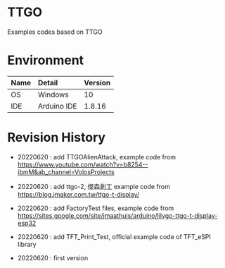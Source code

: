 # TTGO
Examples codes based on TTGO

# Environment
| Name               | Detail        | Version |
| :----------------- | :------------ | :------ |
| OS                 | Windows       | 10      |
| IDE                | Arduino IDE   | 1.8.16  |

# Revision History
- 20220620 : add TTGOAlienAttack, example code from https://www.youtube.com/watch?v=b8254--ibmM&ab_channel=VolosProjects

- 20220620 : add ttgo-2, 傑森創工 example code from https://blog.jmaker.com.tw/ttgo-t-display/

- 20220620 : add FactoryTest files, example code from https://sites.google.com/site/jmaathuis/arduino/lilygo-ttgo-t-display-esp32

- 20220620 : add TFT_Print_Test, official example code of TFT_eSPI library 

- 20220620 : first version



